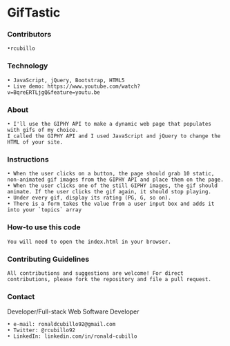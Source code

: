 # GifTastic

### Contributors
    •rcubillo

### Technology 
    • JavaScript, jQuery, Bootstrap, HTML5
    • Live demo: https://www.youtube.com/watch?v=BqreERTLjgQ&feature=youtu.be
  
### About
    • I'll use the GIPHY API to make a dynamic web page that populates with gifs of my choice. 
    I called the GIPHY API and I used JavaScript and jQuery to change the HTML of your site.
  
### Instructions 
    • When the user clicks on a button, the page should grab 10 static, non-animated gif images from the GIPHY API and place them on the page.
    • When the user clicks one of the still GIPHY images, the gif should animate. If the user clicks the gif again, it should stop playing.
    • Under every gif, display its rating (PG, G, so on).
    • There is a form takes the value from a user input box and adds it into your `topics` array

### How-to use this code
    You will need to open the index.html in your browser.
    
### Contributing Guidelines
    All contributions and suggestions are welcome! For direct contributions, please fork the repository and file a pull request.

### Contact

   Developer/Full-stack Web Software Developer
   
    • e-mail: ronaldcubillo92@gmail.com
    • Twitter: @rcubillo92
    • LinkedIn: linkedin.com/in/ronald-cubillo
